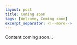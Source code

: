 ```yaml
---
layout: post
title: Coming soon
tags: [Welcome, Coming soon]
excerpt_separator: <!--more-->
---
```


Content coming soon...
